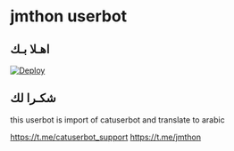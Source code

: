 # jmthon userbot

## اهـلا بـك

[![Deploy](https://www.herokucdn.com/deploy/button.svg)](https://heroku.com/deploy?template=https://github.com/abodjmal2004/pack)

## شكـرا لك


this userbot is import of catuserbot and translate to arabic

https://t.me/catuserbot_support
https://t.me/jmthon
